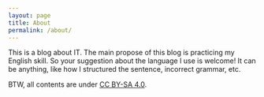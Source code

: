 ```yaml
---
layout: page
title: About
permalink: /about/
---
```


This is a blog about IT. The main propose of this blog is practicing my English skill. So your suggestion about the language I use is welcome! It can be anything, like how I structured the sentence, incorrect grammar, etc.

BTW, all contents are under [CC BY-SA 4.0](https://creativecommons.org/licenses/by-sa/4.0/).
